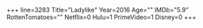+++
line=3283
Title="Ladylike"
Year=2016
Age=""
IMDb="5.9"
RottenTomatoes=""
Netflix=0
Hulu=1
PrimeVideo=1
Disney=0
+++


